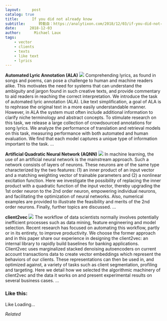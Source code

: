 ```yaml
---
layout:     post
catalog: true
title:      If you did not already know
subtitle:      转载自：https://analytixon.com/2018/12/03/if-you-did-not-already-know-565/
date:      2018-12-03
author:      Michael Laux
tags:
    - vector
    - clients
    - texts
    - like text
    - lyrics
---
```


**Automated Lyric Annotation (ALA)** ![](https://aboutdataanalytics.files.wordpress.com/2015/01/google.png?w=529)
Comprehending lyrics, as found in songs and poems, can pose a challenge to human and machine readers alike. This motivates the need for systems that can understand the ambiguity and jargon found in such creative texts, and provide commentary to aid readers in reaching the correct interpretation. We introduce the task of automated lyric annotation (ALA). Like text simplification, a goal of ALA is to rephrase the original text in a more easily understandable manner. However, in ALA the system must often include additional information to clarify niche terminology and abstract concepts. To stimulate research on this task, we release a large collection of crowdsourced annotations for song lyrics. We analyze the performance of translation and retrieval models on this task, measuring performance with both automated and human evaluation. We find that each model captures a unique type of information important to the task. … 

**Artificial Quadratic Neural Network (AQNN)** ![](https://aboutdataanalytics.files.wordpress.com/2015/01/google.png?w=529)
In machine learning, the use of an artificial neural network is the mainstream approach. Such a network consists of layers of neurons. These neurons are of the same type characterized by the two features: (1) an inner product of an input vector and a matching weighting vector of trainable parameters and (2) a nonlinear excitation function. Here we investigate the possibility of replacing the inner product with a quadratic function of the input vector, thereby upgrading the 1st order neuron to the 2nd order neuron, empowering individual neurons, and facilitating the optimization of neural networks. Also, numerical examples are provided to illustrate the feasibility and merits of the 2nd order neurons. Finally, further topics are discussed. … 

**client2vec** ![](https://aboutdataanalytics.files.wordpress.com/2015/01/google.png?w=529)
The workflow of data scientists normally involves potentially inefficient processes such as data mining, feature engineering and model selection. Recent research has focused on automating this workflow, partly or in its entirety, to improve productivity. We choose the former approach and in this paper share our experience in designing the client2vec: an internal library to rapidly build baselines for banking applications. Client2vec uses marginalized stacked denoising autoencoders on current account transactions data to create vector embeddings which represent the behaviors of our clients. These representations can then be used in, and optimized against, a variety of tasks such as client segmentation, profiling and targeting. Here we detail how we selected the algorithmic machinery of client2vec and the data it works on and present experimental results on several business cases. … 





### Like this:

Like Loading...


*Related*

